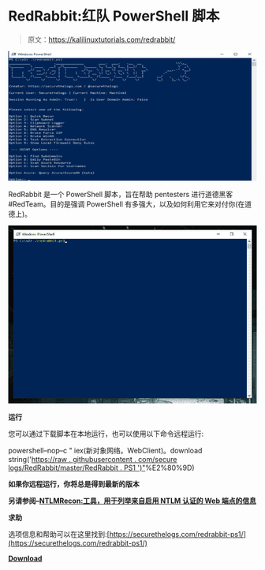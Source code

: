 # RedRabbit:红队 PowerShell 脚本

> 原文：<https://kalilinuxtutorials.com/redrabbit/>

[![RedRabbit : Red Team PowerShell Script](img/ba3a7296c7a7b216e8dcfeb9e9705f73.png "RedRabbit : Red Team PowerShell Script")](https://1.bp.blogspot.com/-cLlvvEptaKw/Xm5CeLxGvRI/AAAAAAAAFcc/f7arel3MboYxRN2jATqSh9RIEbfEEMZlgCLcBGAsYHQ/s1600/RedRabbit%25281%2529.png)

RedRabbit 是一个 PowerShell 脚本，旨在帮助 pentesters 进行道德黑客#RedTeam。目的是强调 PowerShell 有多强大，以及如何利用它来对付你(在道德上)。

![](img/7af1fbd5958bfb2bd80ee8ed64b0beb3.png)

**运行**

您可以通过下载脚本在本地运行，也可以使用以下命令远程运行:

powershell–nop–c " iex(新对象网络。WebClient)。download string('[https://raw . githubusercontent . com/secure logs/RedRabbit/master/RedRabbit . PS1 ')"](https://raw.githubusercontent.com/securethelogs/RedRabbit/master/redrabbit.ps1%E2%80%99)%E2%80%9D)

**如果你远程运行，你将总是得到最新的版本**

**另请参阅–[NTLMRecon:工具，用于列举来自启用 NTLM 认证的 Web 端点的信息](https://kalilinuxtutorials.com/ntlmrecon/)**

**求助**

选项信息和帮助可以在这里找到:[https://securethelogs.com/redrabbit-ps1/](https://securethelogs.com/redrabbit-ps1/)

[**Download**](https://github.com/securethelogs/RedRabbit)